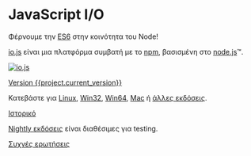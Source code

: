 # JavaScript I/O

Φέρνουμε την [ES6](es6.html) στην κοινότητα του Node!

[io.js](https://github.com/iojs/io.js) είναι μια πλατφόρμα συμβατή με το [npm](https://www.npmjs.org/),  βασισμένη στο [node.js](https://nodejs.org/)&#8482;.

[![io.js](../images/1.0.0.png)](https://iojs.org/dist/v{{project.current_version}}/)

[Version {{project.current_version}}](https://iojs.org/dist/v{{project.current_version}}/)

Κατεβάστε για
[Linux](https://iojs.org/dist/v{{project.current_version}}/iojs-v{{project.current_version}}-linux-x64.tar.xz),
[Win32](https://iojs.org/dist/v{{project.current_version}}/iojs-v{{project.current_version}}-x86.msi),
[Win64](https://iojs.org/dist/v{{project.current_version}}/iojs-v{{project.current_version}}-x64.msi),
[Mac](https://iojs.org/dist/v{{project.current_version}}/iojs-v{{project.current_version}}.pkg) ή
[άλλες εκδόσεις](https://iojs.org/dist/v{{project.current_version}}/).


[Ιστορικό](https://github.com/iojs/io.js/blob/v1.x/CHANGELOG.md)

[Nightly εκδόσεις](https://iojs.org/download/nightly/) είναι διαθέσιμες για testing.

[Συχνές ερωτήσεις](/faq.html)

